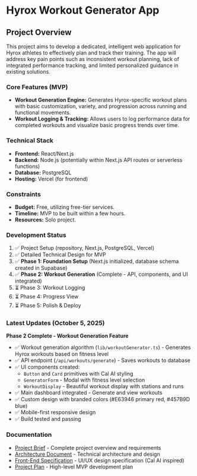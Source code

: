 # Hyrox Workout Generator App

## Project Overview

This project aims to develop a dedicated, intelligent web application for Hyrox athletes to effectively plan and track their training. The app will address key pain points such as inconsistent workout planning, lack of integrated performance tracking, and limited personalized guidance in existing solutions.

### Core Features (MVP)
-   **Workout Generation Engine:** Generates Hyrox-specific workout plans with basic customization, variety, and progression across running and functional movements.
-   **Workout Logging & Tracking:** Allows users to log performance data for completed workouts and visualize basic progress trends over time.

### Technical Stack
-   **Frontend:** React/Next.js
-   **Backend:** Node.js (potentially within Next.js API routes or serverless functions)
-   **Database:** PostgreSQL
-   **Hosting:** Vercel (for frontend)

### Constraints
-   **Budget:** Free, utilizing free-tier services.
-   **Timeline:** MVP to be built within a few hours.
-   **Resources:** Solo project.

### Development Status
1.  ✅ Project Setup (repository, Next.js, PostgreSQL, Vercel)
2.  ✅ Detailed Technical Design for MVP
3.  ✅ **Phase 1: Foundation Setup** (Next.js initialized, database schema created in Supabase)
4.  ✅ **Phase 2: Workout Generation** (Complete - API, components, and UI integrated)
5.  ⏳ Phase 3: Workout Logging
6.  ⏳ Phase 4: Progress View
7.  ⏳ Phase 5: Polish & Deploy

### Latest Updates (October 5, 2025)

**Phase 2 Complete - Workout Generation Feature** 
- ✅ Workout generation algorithm (`lib/workoutGenerator.ts`) - Generates Hyrox workouts based on fitness level
- ✅ API endpoint (`/api/workouts/generate`) - Saves workouts to database
- ✅ UI components created:
  - `Button` and `Card` primitives with Cal AI styling
  - `GeneratorForm` - Modal with fitness level selection
  - `WorkoutDisplay` - Beautiful workout display with stations and runs
- ✅ Main dashboard integrated - Generate and view workouts
- ✅ Custom design with branded colors (#E63946 primary red, #457B9D blue)
- ✅ Mobile-first responsive design
- ✅ Build tested and passing

### Documentation
-   [Project Brief](docs/brief.md) - Complete project overview and requirements
-   [Architecture Document](docs/architecture.md) - Technical architecture and design
-   [Front-End Specification](docs/front-end-spec.md) - UI/UX design specification (Cal AI inspired)
-   [Project Plan](docs/project-plan.md) - High-level MVP development plan

